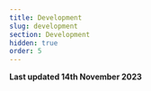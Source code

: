 ```yaml
---
title: Development
slug: development
section: Development
hidden: true
order: 5
---
```


**Last updated 14th November 2023**

